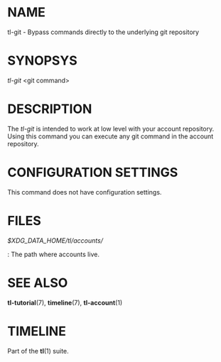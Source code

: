 # NAME

tl-git - Bypass commands directly to the underlying git repository


# SYNOPSYS

*tl-git* \<git command\>

# DESCRIPTION

The *tl-git* is intended to work at low level with your account repository.
Using this command you can execute any git command in the account repository.

# CONFIGURATION SETTINGS

This command does not have configuration settings.

# FILES

*$XDG_DATA_HOME/tl/accounts/*

: The path where accounts live.

# SEE ALSO

**tl-tutorial**(7), **timeline**(7), **tl-account**(1)

# TIMELINE

Part of the **tl**(1) suite.
